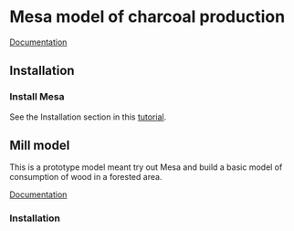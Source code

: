 # Mesa model of charcoal production

[Documentation](/docs/readme.md)

## Installation

### Install Mesa

See the Installation section in this [tutorial](https://mesa.readthedocs.io/en/stable/tutorials/intro_tutorial.html#installation).

## Mill model
This is a prototype model meant try out Mesa and build a basic model of consumption of wood in a forested area.

[Documentation](/docs/doc_mill.html)

### Installation




